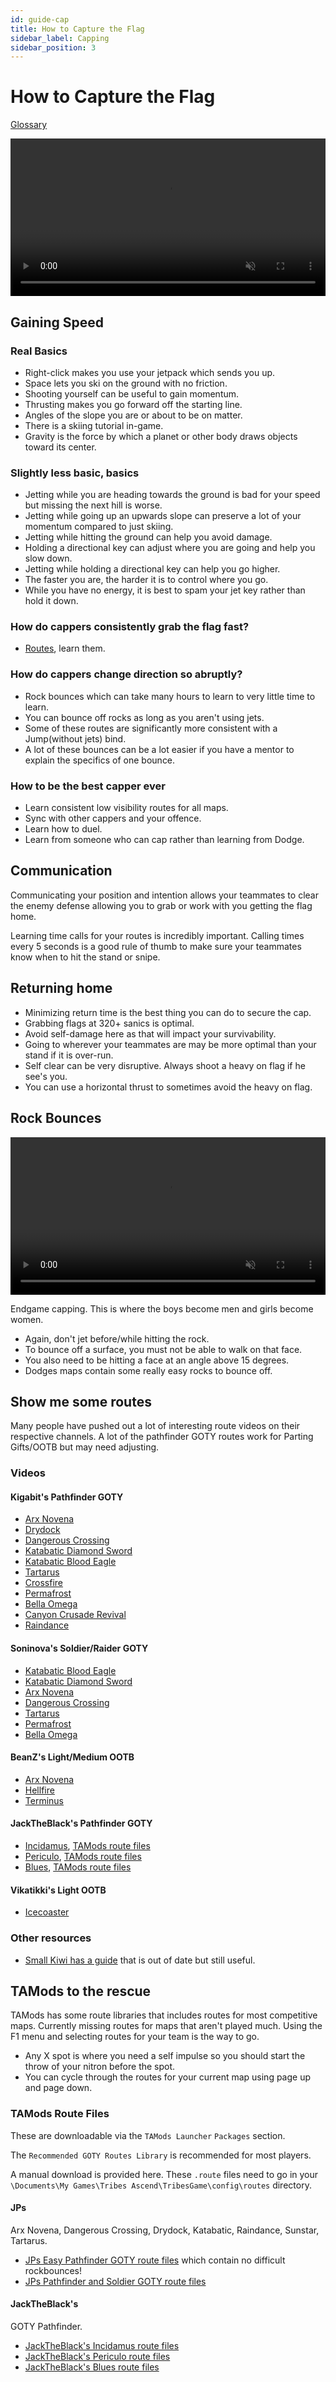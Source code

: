 ```yaml
---
id: guide-cap
title: How to Capture the Flag
sidebar_label: Capping
sidebar_position: 3
---
```

# How to Capture the Flag

[Glossary](guide-quick.md#glossary)

<video width="100%" height="auto" autoplay="true" muted loop preload="metadata">
  <source src="/video/cap-arx-back.webm" type="video/webm"></source>Your browser does not support .webm video.
</video>

## Gaining Speed
### Real Basics
<!-- TODO Move to guide-movement -->
- Right-click makes you use your jetpack which sends you up.
- Space lets you ski on the ground with no friction.
- Shooting yourself can be useful to gain momentum. 
- Thrusting makes you go forward off the starting line.
- Angles of the slope you are or about to be on matter. 
- There is a skiing tutorial in-game.
- Gravity is the force by which a planet or other body draws objects toward its center.

### Slightly less basic, basics

- Jetting while you are heading towards the ground is bad for your speed but missing the next hill is worse.
- Jetting while going up an upwards slope can preserve a lot of your momentum compared to just skiing.
- Jetting while hitting the ground can help you avoid damage.
- Holding a directional key can adjust where you are going and help you slow down.
- Jetting while holding a directional key can help you go higher.
- The faster you are, the harder it is to control where you go.
- While you have no energy, it is best to spam your jet key rather than hold it down.

### How do cappers consistently grab the flag fast?
- [Routes](guide-cap.md#show-me-some-routes), learn them. 

### How do cappers change direction so abruptly? 
- Rock bounces which can take many hours to learn to very little time to learn.
- You can bounce off rocks as long as you aren't using jets. 
- Some of these routes are significantly more consistent with a Jump(without jets) bind.
- A lot of these bounces can be a lot easier if you have a mentor to explain the specifics of one bounce.

### How to be the best capper ever
- Learn consistent low visibility routes for all maps.
- Sync with other cappers and your offence.
- Learn how to duel.
- Learn from someone who can cap rather than learning from Dodge.

## Communication
Communicating your position and intention allows your teammates to clear the enemy defense allowing you to grab or work with you getting the flag home.

Learning time calls for your routes is incredibly important. Calling times every 5 seconds is a good rule of thumb to make sure your teammates know when to hit the stand or snipe.

## Returning home
- Minimizing return time is the best thing you can do to secure the cap.
- Grabbing flags at 320+ sanics is optimal. 
- Avoid self-damage here as that will impact your survivability. 
- Going to wherever your teammates are may be more optimal than your stand if it is over-run.
- Self clear can be very disruptive. Always shoot a heavy on flag if he see's you.
- You can use a horizontal thrust to sometimes avoid the heavy on flag.

## Rock Bounces

<video width="100%" height="auto" autoplay="true" muted loop preload="metadata">
  <source src="/video/kata-ds-bounce.webm" type="video/webm"></source>Your browser does not support .webm video.
</video>

Endgame capping. This is where the boys become men and girls become women.

- Again, don't jet before/while hitting the rock.
- To bounce off a surface, you must not be able to walk on that face.
- You also need to be hitting a face at an angle above 15 degrees.
- Dodges maps contain some really easy rocks to bounce off. 

## Show me some routes
Many people have pushed out a lot of interesting route videos on their respective channels. A lot of the pathfinder GOTY routes work for Parting Gifts/OOTB but may need adjusting.

<!--- TODO Commenting out as incomplete.
### Map Index
- [Arx Novena](capping/guide-cap-arx-novena.md)
- [Bella Omega](capping/guide-cap-bella-omega.md)
- [Blueshift](capping/guide-cap-blueshift.md)
- [Crossfire](capping/guide-cap-crossfire.md)
- [Canyon Crusade Revival](capping/guide-cap-canyon-crusade-revival.md)
- [Dangerous Crossing](capping/guide-cap-dangerous-crossing.md)
- [Drydock](capping/guide-cap-drydock.md)
- [Hellfire](capping/guide-cap-hellfire.md)
- [Ice Coaster](capping/guide-cap-ice-coaster.md)
- [Katabatic](capping/guide-cap-katabatic.md)
- [Perdition](capping/guide-cap-perdition.md)
- [Permafrost](capping/guide-cap-permafrost.md)
- [Raindance](capping/guide-cap-raindance.md)
- [Stonehenge](capping/guide-cap-stonehenge.md)
- [Sunstar](capping/guide-cap-sunstar.md)
- [Tartarus](capping/guide-cap-tartarus.md)
- [Temple Ruins](capping/guide-cap-temple-ruins.md)
- [Terminus](capping/guide-cap-terminus.md)
-->
### Videos
#### Kigabit's Pathfinder GOTY
- [Arx Novena](http://www.youtube.com/playlist?list=PLor2TDMmuFQwnmNLx9nuUsGSDmibNCCou)
- [Drydock](http://www.youtube.com/playlist?list=PLor2TDMmuFQxmii8JNoFdInjV5i1HcBaW)
- [Dangerous Crossing](http://www.youtube.com/playlist?list=PLor2TDMmuFQzpmX0wu4jpE4Va6G8nkcjk)
- [Katabatic Diamond Sword](http://www.youtube.com/playlist?list=PLor2TDMmuFQz9ev1X4UWm3jFcvEx5mvhq)
- [Katabatic Blood Eagle](http://www.youtube.com/playlist?list=PLor2TDMmuFQzShkKJSFmls9ZefKRwG5aZ)
- [Tartarus](http://www.youtube.com/playlist?list=PLor2TDMmuFQxGmWe7CLKvHXfcrwa4vSRY)
- [Crossfire](http://www.youtube.com/playlist?list=PLor2TDMmuFQxgVQlVt952XjigViEbwM5t)
- [Permafrost](http://www.youtube.com/playlist?list=PLor2TDMmuFQxq5zzhKwk92G1aiXiIDZEp)
- [Bella Omega](http://www.youtube.com/playlist?list=PLor2TDMmuFQx60qYp3XsqAPkTxEg3cOL3)
- [Canyon Crusade Revival](http://www.youtube.com/playlist?list=PLor2TDMmuFQyTwG_3Vyby0sfdBOLeGu2r)
- [Raindance](http://www.youtube.com/playlist?list=PLor2TDMmuFQzP3wBliilpmDv9rhKb6Uk0)

#### Soninova's Soldier/Raider GOTY
- [Katabatic Blood Eagle](http://www.youtube.com/watch?v=pGia8sVounA)
- [Katabatic Diamond Sword](http://www.youtube.com/watch?v=bvrvCprj7oo)
- [Arx Novena](http://www.youtube.com/watch?v=9Mz8exyhBrs)
- [Dangerous Crossing](http://www.youtube.com/watch?v=W6fBtEe4938)
- [Tartarus](http://www.youtube.com/watch?v=yEL3d1gN4iQ)
- [Permafrost](http://www.youtube.com/watch?v=8EXJsaZPNeY)
- [Bella Omega](https://youtu.be/_XGpuNuo6Zo)

#### BeanZ's Light/Medium OOTB
- [Arx Novena](https://youtu.be/CahvqJRwoWA)
- [Hellfire](https://youtu.be/5NKH5JEvOoA)
- [Terminus](https://youtu.be/07SAYWskQ6s)

#### JackTheBlack's Pathfinder GOTY
- [Incidamus](https://youtu.be/-SerjnmOvns), [TAMods route files](/routes/jacktheblacks-blues-routes.zip)
- [Periculo](https://youtu.be/izQGpW2qAc8), [TAMods route files](/routes/jacktheblacks-periculo-routes.zip)
- [Blues](https://youtu.be/I_VKMFYgrgA), [TAMods route files](/routes/jacktheblacks-blues-routes.zip)

#### Vikatikki's Light OOTB
- [Icecoaster](https://youtu.be/JShaimqA-MU)

### Other resources
- [Small Kiwi has a guide](https://youtu.be/5aoD0HuefiU) that is out of date but still useful.

## TAMods to the rescue
TAMods has some route libraries that includes routes for most competitive maps. Currently missing routes for maps that aren't played much. Using the F1 menu and selecting routes for your team is the way to go. 

- Any X spot is where you need a self impulse so you should start the throw of your nitron before the spot. 
- You can cycle through the routes for your current map using page up and page down.

### TAMods Route Files
These are downloadable via the `TAMods Launcher` `Packages` section.

The `Recommended GOTY Routes Library` is recommended for most players.

A manual download is provided here. These `.route` files need to go in your `\Documents\My Games\Tribes Ascend\TribesGame\config\routes` directory.
#### JPs
Arx Novena, Dangerous Crossing, Drydock, Katabatic, Raindance, Sunstar, Tartarus.
- [JPs Easy Pathfinder GOTY route files](/routes/jps-easy-pathfinder-goty-routes.zip) which contain no difficult rockbounces!
- [JPs Pathfinder and Soldier GOTY route files](/routes/jps-pathfinder-soldier-goty-routes.zip)
#### JackTheBlack's
GOTY Pathfinder.
- [JackTheBlack's Incidamus route files](/routes/jacktheblacks-incidamus-routes.zip)
- [JackTheBlack's Periculo route files](/routes/jacktheblacks-periculo-routes.zip)
- [JackTheBlack's Blues route files](/routes/jacktheblacks-blues-routes.zip)